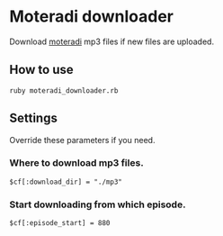 # Moteradi downloader
Download [moteradi](https://moteradi.com/) mp3 files if new files are uploaded.

## How to use

    ruby moteradi_downloader.rb

## Settings
Override these parameters if you need.

### Where to download mp3 files.
    $cf[:download_dir] = "./mp3"

### Start downloading from which episode.
    $cf[:episode_start] = 880
